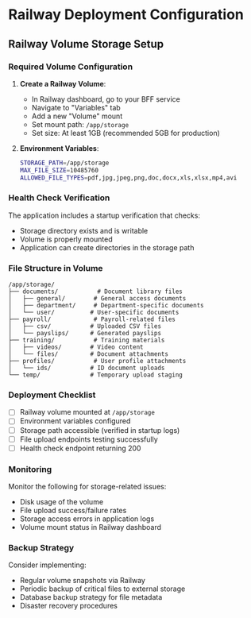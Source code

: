 # Railway Deployment Configuration

## Railway Volume Storage Setup

### Required Volume Configuration

1. **Create a Railway Volume**:
   - In Railway dashboard, go to your BFF service
   - Navigate to "Variables" tab
   - Add a new "Volume" mount
   - Set mount path: `/app/storage`
   - Set size: At least 1GB (recommended 5GB for production)

2. **Environment Variables**:
   ```bash
   STORAGE_PATH=/app/storage
   MAX_FILE_SIZE=10485760
   ALLOWED_FILE_TYPES=pdf,jpg,jpeg,png,doc,docx,xls,xlsx,mp4,avi
   ```

### Health Check Verification

The application includes a startup verification that checks:
- Storage directory exists and is writable
- Volume is properly mounted
- Application can create directories in the storage path

### File Structure in Volume

```
/app/storage/
├── documents/           # Document library files
│   ├── general/        # General access documents
│   ├── department/     # Department-specific documents
│   └── user/          # User-specific documents
├── payroll/            # Payroll-related files
│   ├── csv/           # Uploaded CSV files
│   └── payslips/      # Generated payslips
├── training/           # Training materials
│   ├── videos/        # Video content
│   └── files/         # Document attachments
├── profiles/           # User profile attachments
│   └── ids/           # ID document uploads
└── temp/              # Temporary upload staging
```

### Deployment Checklist

- [ ] Railway volume mounted at `/app/storage`
- [ ] Environment variables configured
- [ ] Storage path accessible (verified in startup logs)
- [ ] File upload endpoints testing successfully
- [ ] Health check endpoint returning 200

### Monitoring

Monitor the following for storage-related issues:
- Disk usage of the volume
- File upload success/failure rates
- Storage access errors in application logs
- Volume mount status in Railway dashboard

### Backup Strategy

Consider implementing:
- Regular volume snapshots via Railway
- Periodic backup of critical files to external storage
- Database backup strategy for file metadata
- Disaster recovery procedures